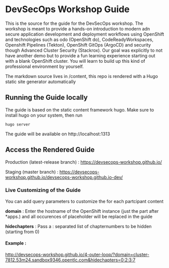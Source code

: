 # DevSecOps Workshop Guide

This is the source for the guide for the DevSecOps workshop. The workshop is meant to provide
a hands-on introduction to modern adn secure application development and deployment workflows using OpenShift and technologies such as odo (OpenShift do), CodeReadyWorkspaces, Openshift Pipelines (Tekton), OpenShift GitOps (ArgoCD) and security though Advanced Cluster Security (Stackrox). Our goal was explicitly to not have another demo but to provide a fun learning experience starting out with a blank OpenShift cluster. You will learn to build up this kind of professional environment by yourself.

The markdown source lives in /content, this repo is rendered with a Hugo static site generator automatically

## Running the Guide locally

The guide is based on the static content framework hugo. Make sure to install hugo on your system, then run

```
hugo server
```

The guide will be available on http://localhost:1313

## Access the Rendered Guide

Production (latest-release branch) : https://devsecops-workshop.github.io/

Staging (master branch) : https://devsecops-workshop.github.io/devsecops-workshop.github.io-dev/

### Live Customizing of the Guide

You can add query parameters to customize the for each partcipant content

**domain** : Enter the hostname of the OpenShift instance (just the part after \*apps.) and all occurences of placeholder <HOSTNAME> will be replaced in the guide

**hidechapters** : Pass a : separated list of chapternumbers to be hidden (starting from 0)

#### Example :

http://devsecops-workshop.github.io/4-outer-loop/?domain=cluster-7812.53m24.sandbox9346.opentlc.com&hidechapters=0:2:3:7
